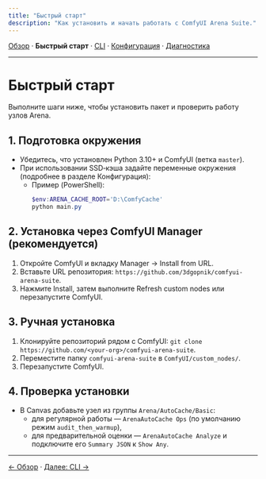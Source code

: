 ```yaml
---
title: "Быстрый старт"
description: "Как установить и начать работать с ComfyUI Arena Suite."
---
```


[Обзор](index.md) · **Быстрый старт** · [CLI](cli.md) · [Конфигурация](config.md) · [Диагностика](troubleshooting.md)

---

# Быстрый старт

Выполните шаги ниже, чтобы установить пакет и проверить работу узлов Arena.

## 1. Подготовка окружения
- Убедитесь, что установлен Python 3.10+ и ComfyUI (ветка `master`).
- При использовании SSD‑кэша задайте переменные окружения (подробнее в разделе Конфигурация):
  - Пример (PowerShell):
    ```powershell
    $env:ARENA_CACHE_ROOT='D:\ComfyCache'
    python main.py
    ```

## 2. Установка через ComfyUI Manager (рекомендуется)
1. Откройте ComfyUI и вкладку Manager → Install from URL.
2. Вставьте URL репозитория: `https://github.com/3dgopnik/comfyui-arena-suite`.
3. Нажмите Install, затем выполните Refresh custom nodes или перезапустите ComfyUI.

## 3. Ручная установка
1. Клонируйте репозиторий рядом с ComfyUI: `git clone https://github.com/<your-org>/comfyui-arena-suite`.
2. Переместите папку `comfyui-arena-suite` в `ComfyUI/custom_nodes/`.
3. Перезапустите ComfyUI.

## 4. Проверка установки
- В Canvas добавьте узел из группы `Arena/AutoCache/Basic`:
  - для регулярной работы — `ArenaAutoCache Ops` (по умолчанию режим `audit_then_warmup`),
  - для предварительной оценки — `ArenaAutoCache Analyze` и подключите его `Summary JSON` к `Show Any`.

---

[← Обзор](index.md) · [Далее: CLI →](cli.md)

